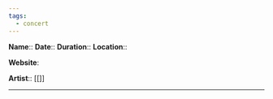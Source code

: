 ```yaml
---
tags:
  - concert
---
```

**Name**:: 
**Date**:: 
**Duration**:: 
**Location**:: 

**Website**: 

**Artist**:: [[]]

---